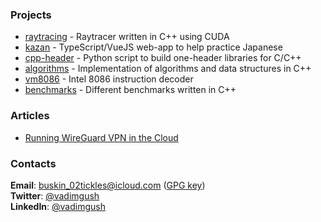 ### Projects

 * [raytracing](https://github.com/vadimgush/raytracing) - Raytracer written in C++ using CUDA
 * [kazan](https://github.com/gush-labs/kazan) - TypeScript/VueJS web-app to help practice Japanese
 * [cpp-header](https://github.com/vadimgush/cpp-header) - Python script to build one-header libraries for C/C++
 * [algorithms](https://github.com/vadimgush/algorithms) - Implementation of algorithms and data structures in C++
 * [vm8086](https://github.com/vadimgush/vm8086) - Intel 8086 instruction decoder
 * [benchmarks](https://github.com/vadimgush/benchmarks) - Different benchmarks written in C++

### Articles

 * [Running WireGuard VPN in the Cloud](https://vadimgush.substack.com/p/setting-up-wireguard-vpn-on-virtual)

### Contacts

**Email**: buskin_02tickles@icloud.com ([GPG key](public.txt))  
**Twitter**: [@vadimgush](https://twitter.com/vadimgush)  
**LinkedIn**: [@vadimgush](https://linkedin.com/in/vadimgush)  
